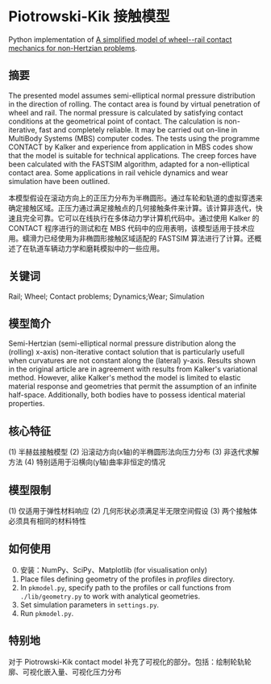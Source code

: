 # Piotrowski-Kik 接触模型
Python implementation of [A simplified model of wheel--rail contact mechanics for non-Hertzian problems](http://dx.doi.org/10.1080/00423110701586444).

## 摘要
The presented model assumes semi-elliptical normal pressure distribution in the direction of rolling. The contact area is found by virtual penetration of wheel and rail. The normal pressure is calculated by satisfying contact conditions at the geometrical point of contact. The calculation is non-iterative, fast and completely reliable. It may be carried out on-line in MultiBody Systems (MBS) computer codes. The tests using the programme CONTACT by Kalker and experience from application in MBS codes show that the model is suitable for technical applications. The creep forces have been calculated with the FASTSIM algorithm, adapted for a non-elliptical contact area. Some applications in rail vehicle dynamics and wear simulation have been outlined.

本模型假设在滚动方向上的正压力分布为半椭圆形。通过车轮和轨道的虚拟穿透来确定接触区域。正压力通过满足接触点的几何接触条件来计算。该计算非迭代，快速且完全可靠。它可以在线执行在多体动力学计算机代码中。通过使用 Kalker 的 CONTACT 程序进行的测试和在 MBS 代码中的应用表明，该模型适用于技术应用。蠕滑力已经使用为非椭圆形接触区域适配的 FASTSIM 算法进行了计算。还概述了在轨道车辆动力学和磨耗模拟中的一些应用。

## 关键词
Rail; Wheel; Contact problems; Dynamics;Wear; Simulation

## 模型简介
Semi-Hertzian (semi-elliptical normal pressure distribution along the (rolling) x-axis) non-iterative contact solution that is particularly usefull when curvatures are not constant along the (lateral) y-axis. Results shown in the original article are in agreement with results from Kalker's variational method. However, alike Kalker's method the model is limited to elastic material response and geometries that permit the assumption of an infinite half-space. Additionally, both bodies have to possess identical material properties.

## 核心特征
(1) 半赫兹接触模型
(2) 沿滚动方向(x轴)的半椭圆形法向压力分布
(3) 非迭代求解方法
(4) 特别适用于沿横向(y轴)曲率非恒定的情况

## 模型限制
(1) 仅适用于弹性材料响应
(2) 几何形状必须满足半无限空间假设
(3) 两个接触体必须具有相同的材料特性

## 如何使用
0. 安装：NumPy、SciPy、Matplotlib (for visualisation only)
1. Place files defining geometry of the profiles in *profiles* directory.
2. In `pkmodel.py`, specify path to the profiles or call functions from `./lib/geometry.py` to work with analytical geometries.
3. Set simulation parameters in `settings.py`.
4. Run `pkmodel.py`.

## 特别地
对于 Piotrowski-Kik contact model 补充了可视化的部分。包括：绘制轮轨轮廓、可视化嵌入量、可视化压力分布
